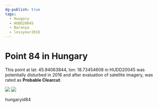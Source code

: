 ```yaml
---
dg-publish: true
tags:
  - Hungary
  - HUDD20045
  - Baranya
  - lossyear2016
---
```


# Point 84 in Hungary

This point at lat: 45.94063844, lon: 18.73454608 in HUDD20045 was potentially disturbed in 2016 and after evaluation of satellite imagery, was rated as **Probable Clearcut**.

<div class='juxtapose' data-showcredits='false'>
<img src='https://baserow-backend-production20240528124524339000000001.s3.amazonaws.com/user_files/X1YG3ciFvtR3dAa83rNmCPHXkBrYyysC_03959ecda8ea392fcc95e4612b293e4e3a9c630a7ae32ec02c0e37a413c91bfa.png' data-label='August 2015' />
<img src='https://baserow-backend-production20240528124524339000000001.s3.amazonaws.com/user_files/CHMRTrOW8pH5hQ0Tm8OKRqlupq03ouqX_977e959f0bef4ba12c98c26dde7c80938cb4976c94dcc85bb59284b58a2aa8cb.png' data-label='September 2023' />
</div>

hungaryid84